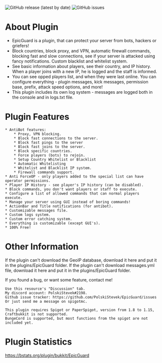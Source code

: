![GitHub release (latest by date)](https://img.shields.io/github/v/release/PolskiStevek/EpicGuard) ![GitHub issues](https://img.shields.io/github/issues/PolskiStevek/EpicGuard)
# About Plugin

* EpicGuard is a plugin, that can protect your server from bots, hackers or griefers!
* Block countries, block proxy, and VPN, automatic firewall commands, blocking fast and slow connections, see if your server is attacked using fancy notifications. Custom blacklist and whitelist system.
* See basic information about players, see their country, and IP history. When a player joins with a new IP, he is logged and the staff is informed.
* You can see opped players list, and when they were last online. You can configure everything - plugin messages, kick messages, permission base, prefix, attack speed options, and more!
* This plugin includes its own log system - messages are logged both in the console and in logs.txt file.


# Plugin Features

    * AntiBot features:
        * Proxy, VPN blocking.
        * Block fast connections to the server.
        * Block fast pings to the server
        * Block fast joins to the server.
        * Block specific countries.
        * Force players (bots) to rejoin.
        * Setup Country Whitelist or Blacklist
        * Automatic Whitelisting
        * Whitelist and Blacklist IP system.
        * Firewall commands support.
    * Anti ForceOP - only players added to the special list can have operator permissions.
    * Player IP History - see player's IP history (can be disabled).
    * Block commands, you don't want players or staff to execute.
    * Configure a list of allowed commands that can normal players execute.
    * Manage your server using GUI instead of boring commands!
    * ActionBar and Title notifications (for antibot).
    * Customizable messages file.
    * Custom logs system.
    * Custom error catching system.
    * Everything is customizable (except GUI's).
    * 100% Free!

# Other Information

If the plugin can't download the GeoIP database, download it here and put it in the plugins/EpicGuard folder.
If the plugin can't download messages.yml file, download it here and put it in the plugins/EpicGuard folder.

If you found a bug, or want some feature, contact me!

    Use this resource's "Discussion" tab.
    My discord account: PolskiStevek#2198.
    Github issue tracker: https://github.com/PolskiStevek/EpicGuard/issues
    Or just send me a message on spigotmc.

    This plugin requires Spigot or PaperSpigot, version from 1.8 to 1.15, Craftbukkit is not supported.
    BungeCord is supported, but most functions from the spigot are not included yet.

# Plugin Statistics
https://bstats.org/plugin/bukkit/EpicGuard
